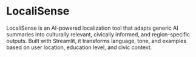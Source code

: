# LocaliSense
LocaliSense is an AI-powered localization tool that adapts generic AI summaries into culturally relevant, civically informed, and region-specific outputs. Built with Streamlit, it transforms language, tone, and examples based on user location, education level, and civic context.
